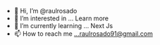 - 👋 Hi, I’m @raulrosado
- 👀 I’m interested in ... Learn more
- 🌱 I’m currently learning ... Next Js
- 📫 How to reach me ...raulrosado91@gmail.com
